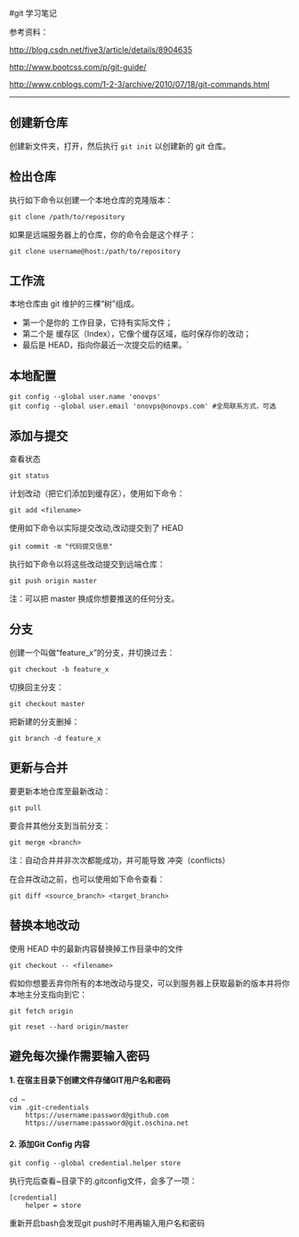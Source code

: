 #git 学习笔记

参考资料：

<http://blog.csdn.net/five3/article/details/8904635>

<http://www.bootcss.com/p/git-guide/>

<http://www.cnblogs.com/1-2-3/archive/2010/07/18/git-commands.html>

-----------------------------------------------------
## 创建新仓库
创建新文件夹，打开，然后执行 `git init` 以创建新的 git 仓库。

## 检出仓库
执行如下命令以创建一个本地仓库的克隆版本：

`git clone /path/to/repository`

如果是远端服务器上的仓库，你的命令会是这个样子：

`git clone username@host:/path/to/repository`

## 工作流
本地仓库由 git 维护的三棵“树”组成。

*   第一个是你的 工作目录，它持有实际文件；
*   第二个是 缓存区（Index），它像个缓存区域，临时保存你的改动；
*   最后是 HEAD，指向你最近一次提交后的结果。`

## 本地配置

    git config --global user.name 'onovps'
    git config --global user.email 'onovps@onovps.com' #全局联系方式，可选

## 添加与提交
查看状态

`git status`

计划改动（把它们添加到缓存区），使用如下命令：

`git add <filename>`

使用如下命令以实际提交改动,改动提交到了 HEAD

`git commit -m "代码提交信息"`

执行如下命令以将这些改动提交到远端仓库：

`git push origin master`

注：可以把 master 换成你想要推送的任何分支。

## 分支

创建一个叫做“feature_x”的分支，并切换过去：

`git checkout -b feature_x`

切换回主分支：

`git checkout master`

把新建的分支删掉：

`git branch -d feature_x`

## 更新与合并
要更新本地仓库至最新改动：

`git pull`

要合并其他分支到当前分支：

`git merge <branch>`

注：自动合并并非次次都能成功，并可能导致 冲突（conflicts）

在合并改动之前，也可以使用如下命令查看：

`git diff <source_branch> <target_branch>`

## 替换本地改动
使用 HEAD 中的最新内容替换掉工作目录中的文件

`git checkout -- <filename>`

假如你想要丢弃你所有的本地改动与提交，可以到服务器上获取最新的版本并将你本地主分支指向到它：

`git fetch origin`

`git reset --hard origin/master`

## 避免每次操作需要输入密码

#### 1. 在宿主目录下创建文件存储GIT用户名和密码

    cd ~
    vim .git-credentials
        https://username:password@github.com
        https://username:password@git.oschina.net

#### 2. 添加Git Config 内容

    git config --global credential.helper store
    
执行完后查看~目录下的.gitconfig文件，会多了一项：

    [credential]
        helper = store
        
重新开启bash会发现git push时不用再输入用户名和密码
